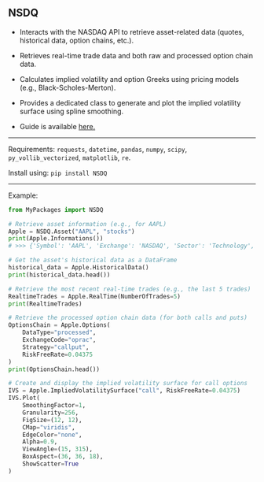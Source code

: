 NSDQ
---

- Interacts with the NASDAQ API to retrieve asset-related data (quotes, historical data, option chains, etc.).
- Retrieves real-time trade data and both raw and processed option chain data.
- Calculates implied volatility and option Greeks using pricing models (e.g., Black-Scholes-Merton).
- Provides a dedicated class to generate and plot the implied volatility surface using spline smoothing.  

- Guide is available <a href="https://github.com/ndjoli-nathan/NSDQ/blob/main/Guide.ipynb">here.</a>

---
 
Requirements: `requests`, `datetime`, `pandas`, `numpy`, `scipy`, `py_vollib_vectorized`, `matplotlib`, `re`.  

  
Install using: `pip install NSDQ`

---
 
Example:

```python
from MyPackages import NSDQ

# Retrieve asset information (e.g., for AAPL)
Apple = NSDQ.Asset("AAPL", "stocks")
print(Apple.Informations())
# >>> {'Symbol': 'AAPL', 'Exchange': 'NASDAQ', 'Sector': 'Technology', ...}

# Get the asset's historical data as a DataFrame
historical_data = Apple.HistoricalData()
print(historical_data.head())

# Retrieve the most recent real-time trades (e.g., the last 5 trades)
RealtimeTrades = Apple.RealTime(NumberOfTrades=5)
print(RealtimeTrades)

# Retrieve the processed option chain data (for both calls and puts)
OptionsChain = Apple.Options(
    DataType="processed", 
    ExchangeCode="oprac", 
    Strategy="callput", 
    RiskFreeRate=0.04375
)
print(OptionsChain.head())

# Create and display the implied volatility surface for call options
IVS = Apple.ImpliedVolatilitySurface("call", RiskFreeRate=0.04375)
IVS.Plot(
    SmoothingFactor=1,
    Granularity=256,
    FigSize=(12, 12),
    CMap="viridis",
    EdgeColor="none",
    Alpha=0.9,
    ViewAngle=(15, 315),
    BoxAspect=(36, 36, 18),
    ShowScatter=True
)
